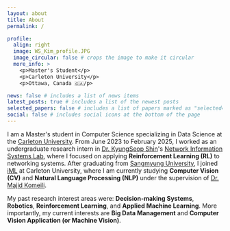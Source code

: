 ```yaml
---
layout: about
title: About
permalink: /

profile:
  align: right
  image: WS_Kim_profile.JPG
  image_circular: false # crops the image to make it circular
  more_info: >
    <p>Master's Student</p>
    <p>Carleton University</p>
    <p>Ottawa, Canada 🇨🇦/p>

news: false # includes a list of news items
latest_posts: true # includes a list of the newest posts
selected_papers: false # includes a list of papers marked as "selected={true}"
social: false # includes social icons at the bottom of the page
---
```


I am a Master's student in Computer Science specializing in Data Science at the [Carleton University](https://carleton.ca/scs/).
From June 2023 to February 2025, I worked as an undergraduate research intern in [Dr. KyungSeop Shin](https://cs.smu.ac.kr/cs/faculty/faculty.do?mode=view&empNo=10881398&pager.offset=0&pagerLimit=20)'s [Network Information Systems Lab](https://nisl.smu.ac.kr), where I focused on applying **Reinforcement Learning (RL)** to networking systems.
After graduating from [Sangmyung University](https://www.smu.ac.kr/eng1/index.do), I joined [iML](https://iml.carleton.ca/) at Carleton University, where I am currently studying **Computer Vision (CV)** and **Natural Language Processing (NLP)** under the supervision of [Dr. Majid Komeili](https://carleton.ca/scs/people/majid-komeili/).

My past research interest areas were: **Decision-making Systems**, **Robotics**, **Reinforcement Learning**, and **Applied Machine Learning**.
More importantly, my current interests are **Big Data Management** and **Computer Vision Application (or Machine Vision)**.
